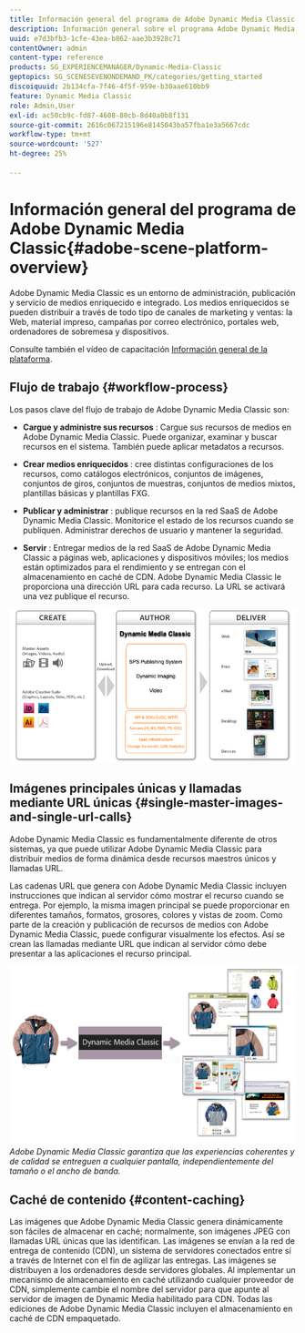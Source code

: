 ```yaml
---
title: Información general del programa de Adobe Dynamic Media Classic
description: Información general sobre el programa Adobe Dynamic Media Classic y todo el proceso de flujo de trabajo.
uuid: e7d3bfb3-1cfe-43ea-b862-aae3b3928c71
contentOwner: admin
content-type: reference
products: SG_EXPERIENCEMANAGER/Dynamic-Media-Classic
geptopics: SG_SCENESEVENONDEMAND_PK/categories/getting_started
discoiquuid: 2b134cfa-7f46-4f5f-959e-b30aae610bb9
feature: Dynamic Media Classic
role: Admin,User
exl-id: ac50cb9c-fd87-4608-80cb-8d40a0b8f131
source-git-commit: 2616c067215196e8145043ba57fba1e3a5667cdc
workflow-type: tm+mt
source-wordcount: '527'
ht-degree: 25%

---
```


# Información general del programa de Adobe Dynamic Media Classic{#adobe-scene-platform-overview}

Adobe Dynamic Media Classic es un entorno de administración, publicación y servicio de medios enriquecido e integrado. Los medios enriquecidos se pueden distribuir a través de todo tipo de canales de marketing y ventas: la Web, material impreso, campañas por correo electrónico, portales web, ordenadores de sobremesa y dispositivos.

Consulte también el vídeo de capacitación [Información general de la plataforma](https://s7d5.scene7.com/s7viewers/html5/VideoViewer.html?videoserverurl=https://s7d5.scene7.com/is/content/&amp;emailurl=https://s7d5.scene7.com/s7/emailFriend&amp;serverUrl=https://s7d5.scene7.com/is/image/&amp;config=Scene7SharedAssets/Universal_HTML5_Video&amp;contenturl=https://s7d5.scene7.com/skins/&amp;asset=S7tutorials/572_Platform%20Overview_converted%20renamed_Getting%20Started-AVS).

## Flujo de trabajo {#workflow-process}

Los pasos clave del flujo de trabajo de Adobe Dynamic Media Classic son:

* **Cargue y administre sus recursos** : Cargue sus recursos de medios en Adobe Dynamic Media Classic. Puede organizar, examinar y buscar recursos en el sistema. También puede aplicar metadatos a recursos.

* **Crear medios enriquecidos** : cree distintas configuraciones de los recursos, como catálogos electrónicos, conjuntos de imágenes, conjuntos de giros, conjuntos de muestras, conjuntos de medios mixtos, plantillas básicas y plantillas FXG.

* **Publicar y administrar** : publique recursos en la red SaaS de Adobe Dynamic Media Classic. Monitorice el estado de los recursos cuando se publiquen. Administrar derechos de usuario y mantener la seguridad.

* **Servir** : Entregar medios de la red SaaS de Adobe Dynamic Media Classic a páginas web, aplicaciones y dispositivos móviles; los medios están optimizados para el rendimiento y se entregan con el almacenamiento en caché de CDN. Adobe Dynamic Media Classic le proporciona una dirección URL para cada recurso. La URL se activará una vez publique el recurso.

![El proceso de flujo de trabajo de Adobe Dynamic Media Classic](/help/assets/gs_workflow.png)

## Imágenes principales únicas y llamadas mediante URL únicas {#single-master-images-and-single-url-calls}

Adobe Dynamic Media Classic es fundamentalmente diferente de otros sistemas, ya que puede utilizar Adobe Dynamic Media Classic para distribuir medios de forma dinámica desde recursos maestros únicos y llamadas URL.

Las cadenas URL que genera con Adobe Dynamic Media Classic incluyen instrucciones que indican al servidor cómo mostrar el recurso cuando se entrega. Por ejemplo, la misma imagen principal se puede proporcionar en diferentes tamaños, formatos, grosores, colores y vistas de zoom. Como parte de la creación y publicación de recursos de medios con Adobe Dynamic Media Classic, puede configurar visualmente los efectos. Así se crean las llamadas mediante URL que indican al servidor cómo debe presentar a las aplicaciones el recurso principal.

![Adobe Dynamic Media Classic puede entregar la misma imagen maestra a distintos medios en diferentes tamaños y formatos.](/help/assets/gs_dynamic_publishing.png)
*Adobe Dynamic Media Classic garantiza que las experiencias coherentes y de calidad se entreguen a cualquier pantalla, independientemente del tamaño o el ancho de banda.*

## Caché de contenido {#content-caching}

Las imágenes que Adobe Dynamic Media Classic genera dinámicamente son fáciles de almacenar en caché; normalmente, son imágenes JPEG con llamadas URL únicas que las identifican. Las imágenes se envían a la red de entrega de contenido (CDN), un sistema de servidores conectados entre sí a través de Internet con el fin de agilizar las entregas. Las imágenes se distribuyen a los ordenadores desde servidores globales. Al implementar un mecanismo de almacenamiento en caché utilizando cualquier proveedor de CDN, simplemente cambie el nombre del servidor para que apunte al servidor de imagen de Dynamic Media habilitado para CDN. Todas las ediciones de Adobe Dynamic Media Classic incluyen el almacenamiento en caché de CDN empaquetado.
